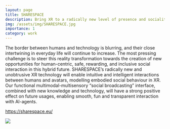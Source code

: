 ```yaml
---
layout: page
title: SHARESPACE
description: Bring XR to a radically new level of presence and sociality
img: /assets/img/SHARESPACE.jpg
importance: 1
category: work
---
```


The border between humans and technology is blurring, and their close intertwining in everyday life will continue to increase. The most pressing challenge is to steer this reality transformation towards the creation of new opportunities for human-centric, safe, rewarding, and inclusive social interaction in this hybrid future. SHARESPACE’s radically new and unobtrusive XR technology will enable intuitive and intelligent interactions between humans and avatars, modelling embodied social behaviour in XR. Our functional multimodal-multisensory “social broadcasting” interface, combined with new knowledge and technology, will have a strong positive effect on future usages, enabling smooth, fun and transparent interaction with AI-agents.

<a href="https://sharespace.eu/" target=blank>https://sharespace.eu/</a>

<div class="row">
    <div class="col-sm mt-3 mt-md-0">
        <a href="https://sharespace.eu/"><img class="img-fluid rounded z-depth-1" src="{{ '/assets/img/SHARESPACE_logo.jpg' | relative_url }}"/></a>
    </div>
</div>
<div class="caption">
</div>
